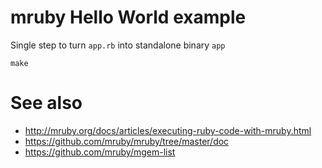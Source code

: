 # mruby Hello World example

Single step to turn `app.rb` into standalone binary `app`

```
make
```

# See also

* http://mruby.org/docs/articles/executing-ruby-code-with-mruby.html
* https://github.com/mruby/mruby/tree/master/doc
* https://github.com/mruby/mgem-list
